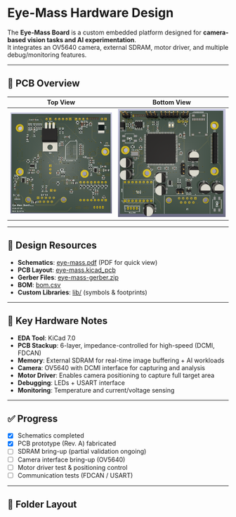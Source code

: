 # Eye-Mass Hardware Design

The **Eye-Mass Board** is a custom embedded platform designed for **camera-based vision tasks and AI experimentation**.  
It integrates an OV5640 camera, external SDRAM, motor driver, and multiple debug/monitoring features.

---

## 📸 PCB Overview
| Top View | Bottom View |
|----------|-------------|
| ![Top](docs/images/eye-mass-F.png) | ![Bottom](docs/images/eye-mass-B.png) |

---

## 📑 Design Resources

- **Schematics**: [eye-mass.pdf](schematic/eye-mass.pdf) (PDF for quick view)  
- **PCB Layout**: [eye-mass.kicad_pcb](pcb/eye-mass.kicad_pcb)  
- **Gerber Files**: [eye-mass-gerber.zip](pcb/eye-mass-gerber.zip)  
- **BOM**: [bom.csv](pcb/bom.csv)  
- **Custom Libraries**: [lib/](lib/) (symbols & footprints)  

---

## 🔧 Key Hardware Notes
- **EDA Tool**: KiCad 7.0  
- **PCB Stackup**: 6-layer, impedance-controlled for high-speed (DCMI, FDCAN)  
- **Memory**: External SDRAM for real-time image buffering + AI workloads  
- **Camera**: OV5640 with DCMI interface for capturing and analysis  
- **Motor Driver**: Enables camera positioning to capture full target area  
- **Debugging**: LEDs + USART interface  
- **Monitoring**: Temperature and current/voltage sensing  

---

## ✅ Progress
- [x] Schematics completed  
- [x] PCB prototype (Rev. A) fabricated  
- [ ] SDRAM bring-up (partial validation ongoing)  
- [ ] Camera interface bring-up (OV5640)  
- [ ] Motor driver test & positioning control  
- [ ] Communication tests (FDCAN / USART)  

---

## 📂 Folder Layout
